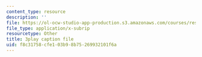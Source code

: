 ```yaml
---
content_type: resource
description: ''
file: https://ol-ocw-studio-app-production.s3.amazonaws.com/courses/res-9-003-brains-minds-and-machines-summer-course-summer-2015/f8c31758cfe103b98b75269932101f6a_2304725.srt
file_type: application/x-subrip
resourcetype: Other
title: 3play caption file
uid: f8c31758-cfe1-03b9-8b75-269932101f6a
---
```


